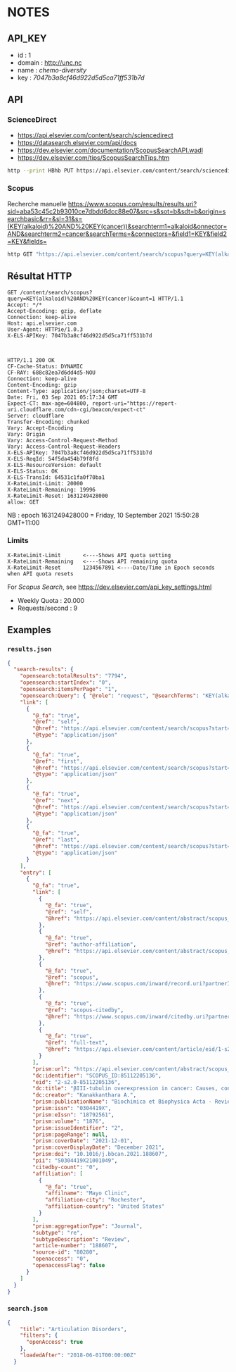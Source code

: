# NOTES

## API_KEY

- id : 1
- domain : <http://unc.nc>
- name : _chemo-diversity_
- key : _7047b3a8cf46d922d5d5ca71ff531b7d_

## API

### ScienceDirect

- <https://api.elsevier.com/content/search/sciencedirect>
- <https://datasearch.elsevier.com/api/docs>
- <https://dev.elsevier.com/documentation/ScopusSearchAPI.wadl>
- <https://dev.elsevier.com/tips/ScopusSearchTips.htm>

```bash
http --print HBhb PUT https://api.elsevier.com/content/search/sciencedirect X-ELS-APIKey:7047b3a8cf46d922d5d5ca71ff531b7d < search.json
```

### Scopus

Recherche manuelle <https://www.scopus.com/results/results.uri?sid=aba53c45c2b93010ce7dbdd6dcc88e07&src=s&sot=b&sdt=b&origin=searchbasic&rr=&sl=31&s=(KEY(alkaloid)%20AND%20KEY(cancer))&searchterm1=alkaloid&onnector=AND&searchterm2=cancer&searchTerms=&connectors=&field1=KEY&field2=KEY&fields=>

```bash
http GET "https://api.elsevier.com/content/search/scopus?query=KEY(alkaloid)%20AND%20KEY(cancer)&count=1" X-ELS-APIKey:7047b3a8cf46d922d5d5ca71ff531b7d
```

## Résultat HTTP

```raw
GET /content/search/scopus?query=KEY(alkaloid)%20AND%20KEY(cancer)&count=1 HTTP/1.1
Accept: */*
Accept-Encoding: gzip, deflate
Connection: keep-alive
Host: api.elsevier.com
User-Agent: HTTPie/1.0.3
X-ELS-APIKey: 7047b3a8cf46d922d5d5ca71ff531b7d



HTTP/1.1 200 OK
CF-Cache-Status: DYNAMIC
CF-RAY: 688c82ea7d6dd4d5-NOU
Connection: keep-alive
Content-Encoding: gzip
Content-Type: application/json;charset=UTF-8
Date: Fri, 03 Sep 2021 05:17:34 GMT
Expect-CT: max-age=604800, report-uri="https://report-uri.cloudflare.com/cdn-cgi/beacon/expect-ct"
Server: cloudflare
Transfer-Encoding: chunked
Vary: Accept-Encoding
Vary: Origin
Vary: Access-Control-Request-Method
Vary: Access-Control-Request-Headers
X-ELS-APIKey: 7047b3a8cf46d922d5d5ca71ff531b7d
X-ELS-ReqId: 54f5da454b79f8fd
X-ELS-ResourceVersion: default
X-ELS-Status: OK
X-ELS-TransId: 64531c1fa0f70ba1
X-RateLimit-Limit: 20000
X-RateLimit-Remaining: 19996
X-RateLimit-Reset: 1631249428000
allow: GET
```

NB : epoch 1631249428000 = Friday, 10 September 2021 15:50:28 GMT+11:00

### Limits

```raw
X-RateLimit-Limit       <----Shows API quota setting
X-RateLimit-Remaining   <----Shows API remaining quota
X-RateLimit-Reset       1234567891 <----Date/Time in Epoch seconds when API quota resets
```

For _Scopus Search_, see <https://dev.elsevier.com/api_key_settings.html>

- Weekly Quota : 20.000
- Requests/second : 9

## Examples

### `results.json`

```json
{
  "search-results": {
    "opensearch:totalResults": "7794",
    "opensearch:startIndex": "0",
    "opensearch:itemsPerPage": "1",
    "opensearch:Query": { "@role": "request", "@searchTerms": "KEY(alkaloid) AND KEY(cancer)", "@startPage": "0" },
    "link": [
      {
        "@_fa": "true",
        "@ref": "self",
        "@href": "https://api.elsevier.com/content/search/scopus?start=0&count=1&query=KEY%28alkaloid%29+AND+KEY%28cancer%29",
        "@type": "application/json"
      },
      {
        "@_fa": "true",
        "@ref": "first",
        "@href": "https://api.elsevier.com/content/search/scopus?start=0&count=1&query=KEY%28alkaloid%29+AND+KEY%28cancer%29",
        "@type": "application/json"
      },
      {
        "@_fa": "true",
        "@ref": "next",
        "@href": "https://api.elsevier.com/content/search/scopus?start=1&count=1&query=KEY%28alkaloid%29+AND+KEY%28cancer%29",
        "@type": "application/json"
      },
      {
        "@_fa": "true",
        "@ref": "last",
        "@href": "https://api.elsevier.com/content/search/scopus?start=4999&count=1&query=KEY%28alkaloid%29+AND+KEY%28cancer%29",
        "@type": "application/json"
      }
    ],
    "entry": [
      {
        "@_fa": "true",
        "link": [
          {
            "@_fa": "true",
            "@ref": "self",
            "@href": "https://api.elsevier.com/content/abstract/scopus_id/85112205136"
          },
          {
            "@_fa": "true",
            "@ref": "author-affiliation",
            "@href": "https://api.elsevier.com/content/abstract/scopus_id/85112205136?field=author,affiliation"
          },
          {
            "@_fa": "true",
            "@ref": "scopus",
            "@href": "https://www.scopus.com/inward/record.uri?partnerID=HzOxMe3b&scp=85112205136&origin=inward"
          },
          {
            "@_fa": "true",
            "@ref": "scopus-citedby",
            "@href": "https://www.scopus.com/inward/citedby.uri?partnerID=HzOxMe3b&scp=85112205136&origin=inward"
          },
          {
            "@_fa": "true",
            "@ref": "full-text",
            "@href": "https://api.elsevier.com/content/article/eid/1-s2.0-S0304419X21001049"
          }
        ],
        "prism:url": "https://api.elsevier.com/content/abstract/scopus_id/85112205136",
        "dc:identifier": "SCOPUS_ID:85112205136",
        "eid": "2-s2.0-85112205136",
        "dc:title": "βIII-tubulin overexpression in cancer: Causes, consequences, and potential therapies",
        "dc:creator": "Kanakkanthara A.",
        "prism:publicationName": "Biochimica et Biophysica Acta - Reviews on Cancer",
        "prism:issn": "0304419X",
        "prism:eIssn": "18792561",
        "prism:volume": "1876",
        "prism:issueIdentifier": "2",
        "prism:pageRange": null,
        "prism:coverDate": "2021-12-01",
        "prism:coverDisplayDate": "December 2021",
        "prism:doi": "10.1016/j.bbcan.2021.188607",
        "pii": "S0304419X21001049",
        "citedby-count": "0",
        "affiliation": [
          {
            "@_fa": "true",
            "affilname": "Mayo Clinic",
            "affiliation-city": "Rochester",
            "affiliation-country": "United States"
          }
        ],
        "prism:aggregationType": "Journal",
        "subtype": "re",
        "subtypeDescription": "Review",
        "article-number": "188607",
        "source-id": "80280",
        "openaccess": "0",
        "openaccessFlag": false
      }
    ]
  }
}
```

### `search.json`

```json
{
    "title": "Articulation Disorders",
    "filters": {
      "openAccess": true
    },
    "loadedAfter": "2018-06-01T00:00:00Z"
  }
```

